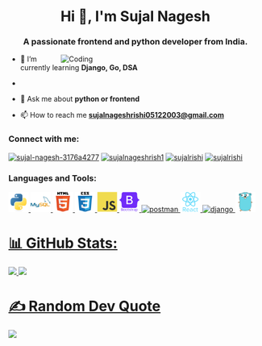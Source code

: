<h1 align="center">Hi 👋, I'm Sujal Nagesh</h1>
<h3 align="center">A passionate frontend and python developer from India.</h3>
<img align = "right" alt = "Coding" width="400" src="https://media.giphy.com/media/f3iwJFOVOwuy7K6FFw/giphy.gif">

- 🌱 I’m currently learning **Django, Go, DSA**
- 
- 💬 Ask me about **python or frontend**

- 📫 How to reach me **sujalnageshrishi05122003@gmail.com**

<h3 align="left">Connect with me:</h3>
<p align="left">
<a href="https://linkedin.com/in/sujal-nagesh-3176a4277" target="blank"><img align="center" src="https://raw.githubusercontent.com/rahuldkjain/github-profile-readme-generator/master/src/images/icons/Social/linked-in-alt.svg" alt="sujal-nagesh-3176a4277" height="30" width="40" /></a>
<a href="https://www.hackerrank.com/sujalnageshrish1" target="blank"><img align="center" src="https://raw.githubusercontent.com/rahuldkjain/github-profile-readme-generator/master/src/images/icons/Social/hackerrank.svg" alt="sujalnageshrish1" height="30" width="40" /></a>
<a href="https://www.leetcode.com/sujalrishi" target="blank"><img align="center" src="https://raw.githubusercontent.com/rahuldkjain/github-profile-readme-generator/master/src/images/icons/Social/leet-code.svg" alt="sujalrishi" height="30" width="40" /></a>
<a href="https://www.instagram.com/sujalrishi" target="blank"><img align="center" src="https://raw.githubusercontent.com/rahuldkjain/github-profile-readme-generator/master/src/images/icons/Social/instagram.svg" alt="sujalrishi" height="30" width="40" /></a>
</p>

<h3 align="left">Languages and Tools:</h3>
<p align="left"> <a href="https://www.python.org" target="_blank" rel="noreferrer"> <img src="https://raw.githubusercontent.com/devicons/devicon/master/icons/python/python-original.svg" alt="python" width="40" height="40"/> </a> <a href="https://www.mysql.com/" target="_blank" rel="noreferrer"> <img src="https://raw.githubusercontent.com/devicons/devicon/master/icons/mysql/mysql-original-wordmark.svg" alt="mysql" width="40" height="40"/> </a> <a href="https://www.w3.org/html/" target="_blank" rel="noreferrer"> <img src="https://raw.githubusercontent.com/devicons/devicon/master/icons/html5/html5-original-wordmark.svg" alt="html5" width="40" height="40"/> </a> <a href="https://www.w3schools.com/css/" target="_blank" rel="noreferrer"> <img src="https://raw.githubusercontent.com/devicons/devicon/master/icons/css3/css3-original-wordmark.svg" alt="css3" width="40" height="40"/> </a> <a href="https://developer.mozilla.org/en-US/docs/Web/JavaScript" target="_blank" rel="noreferrer"> <img src="https://raw.githubusercontent.com/devicons/devicon/master/icons/javascript/javascript-original.svg" alt="javascript" width="40" height="40"/> </a>  <a href="https://getbootstrap.com" target="_blank" rel="noreferrer"> <img src="https://raw.githubusercontent.com/devicons/devicon/master/icons/bootstrap/bootstrap-plain-wordmark.svg" alt="bootstrap" width="40" height="40"/> </a>   <a href="https://postman.com" target="_blank" rel="noreferrer"> <img src="https://www.vectorlogo.zone/logos/getpostman/getpostman-icon.svg" alt="postman" width="40" height="40"/> </a> <a href="https://reactjs.org/" target="_blank" rel="noreferrer"> <img src="https://raw.githubusercontent.com/devicons/devicon/master/icons/react/react-original-wordmark.svg" alt="react" width="40" height="40"/> </a> <a href="https://www.djangoproject.com/" target="_blank" rel="noreferrer"> <img src="https://cdn.worldvectorlogo.com/logos/django.svg" alt="django" width="40" height="40"/> </a> <a href="https://golang.org" target="_blank" rel="noreferrer"> <img src="https://raw.githubusercontent.com/devicons/devicon/master/icons/go/go-original.svg" alt="go" width="40" height="40"/></p>

# 📊 GitHub Stats:
![](https://github-readme-streak-stats.herokuapp.com/?user=Sujal-Nagesh&theme=radical&hide_border=false)
![](https://github-readme-stats.vercel.app/api/top-langs/?username=Sujal-Nagesh&theme=radical&hide_border=false&include_all_commits=false&count_private=false&layout=compact)

# ✍️ Random Dev Quote
![](https://quotes-github-readme.vercel.app/api?type=horizontal&theme=radical)
